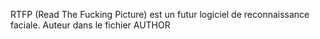 RTFP (Read The Fucking Picture) est un futur logiciel de reconnaissance faciale.
Auteur dans le fichier AUTHOR
